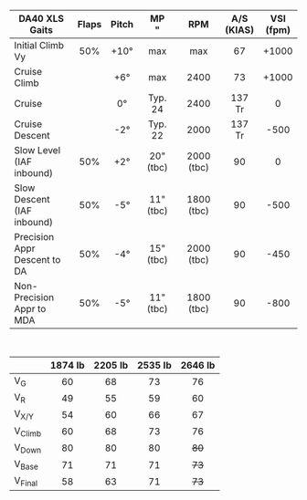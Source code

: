 <br>

| DA40 XLS Gaits                   | Flaps | Pitch | MP<br/>"  |    RPM     | A/S<br/>(KIAS) | VSI<br/>(fpm) |
| -------------------------------- |:-----:|:-----:|:---------:|:----------:|:--------------:|:-------------:|
| Initial Climb Vy                 |  50%  | +10°  |    max    |    max     |       67       |     +1000     |
| Cruise Climb                     |       |  +6°  |    max    |    2400    |       73       |     +1000     |
| Cruise                           |       |  0°   |  Typ. 24  |    2400    |     137 Tr     |       0       |
| Cruise Descent                   |       |  -2°  |  Typ. 22  |    2000    |     137 Tr     |     -500      |
| Slow Level<br/>(IAF inbound)     |  50%  |  +2°  | 20" (tbc) | 2000 (tbc) |       90       |       0       |
| Slow Descent<br/>(IAF inbound)   |  50%  |  -5°  | 11" (tbc) | 1800 (tbc) |       90       |     -500      |
| Precision Appr<br/>Descent to DA |  50%  |  -4°  | 15" (tbc) | 2000 (tbc) |       90       |     -450      |
| Non-Precision<br/>Appr to MDA    |  50%  |  -5°  | 11" (tbc) | 1800 (tbc) |       90       |     -800      |

<br>

<center>

|                   | 1874 lb | 2205 lb | 2535 lb | 2646 lb |
| ----------------- |:-------:|:-------:|:-------:|:-------:|
| V<sub>G</sub>     |   60    |   68    |   73    |   76    |
| V<sub>R</sub>     |   49    |   55    |   59    |   60    |
| V<sub>X/Y</sub>   |   54    |   60    |   66    |   67    |
| V<sub>Climb</sub> |   60    |   68    |   73    |   76    |
| V<sub>Down</sub>  |   80    |   80    |   80    | ~~80~~  |
| V<sub>Base</sub>  |   71    |   71    |   71    | ~~73~~  |
| V<sub>Final</sub> |   58    |   63    |   71    | ~~73~~  |

</center>